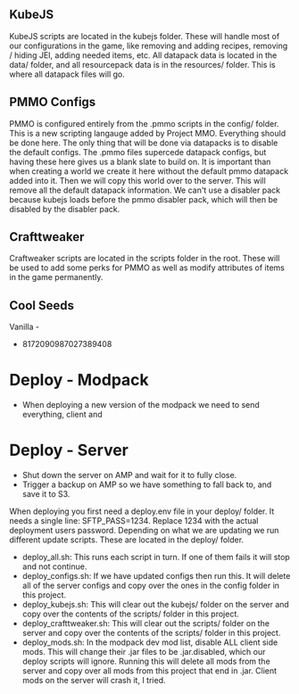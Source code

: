 ## KubeJS

KubeJS scripts are located in the kubejs folder. These will handle most of our configurations in the game, like removing and adding recipes, removing / hiding JEI, adding needed items, etc. All datapack data is located in the data/ folder, and all resourcepack data is in the resources/ folder. This is where all datapack files will go.

## PMMO Configs

PMMO is configured entirely from the .pmmo scripts in the config/ folder. This is a new scripting langauge added by Project MMO. Everything should be done here. The only thing that will be done via datapacks is to disable the default configs. The .pmmo files supercede datapack configs, but having these here gives us a blank slate to build on. It is important than when creating a world we create it here without the default pmmo datapack added into it. Then we will copy this world over to the server. This will remove all the default datapack information. We can't use a disabler pack because kubejs loads before the pmmo disabler pack, which will then be disabled by the disabler pack.

## Crafttweaker

Craftweaker scripts are located in the scripts folder in the root. These will be used to add some perks for PMMO as well as modify attributes of items in the game permanently.

## Cool Seeds

Vanilla -

- 8172090987027389408

# Deploy - Modpack

- When deploying a new version of the modpack we need to send everything, client and

# Deploy - Server

- Shut down the server on AMP and wait for it to fully close.
- Trigger a backup on AMP so we have something to fall back to, and save it to S3.

When deploying you first need a deploy.env file in your deploy/ folder. It needs a single line: SFTP_PASS=1234. Replace 1234 with the actual deployment users password.
Depending on what we are updating we run different update scripts. These are located in the deploy/ folder.

- deploy_all.sh: This runs each script in turn. If one of them fails it will stop and not continue.
- deploy_configs.sh: If we have updated configs then run this. It will delete all of the server configs and copy over the ones in the config folder in this project.
- deploy_kubejs.sh: This will clear out the kubejs/ folder on the server and copy over the contents of the scripts/ folder in this project.
- deploy_crafttweaker.sh: This will clear out the scripts/ folder on the server and copy over the contents of the scripts/ folder in this project.
- deploy_mods.sh: In the modpack dev mod list, disable ALL client side mods. This will change their .jar files to be .jar.disabled, which our deploy scripts will ignore. Running this will delete all mods from the server and copy over all mods from this project that end in .jar. Client mods on the server will crash it, I tried.
